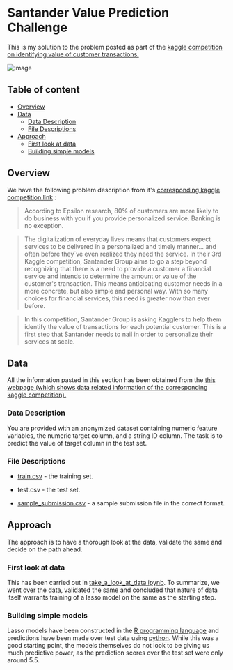 Santander Value Prediction Challenge
======================
This is my solution to the problem posted as part of the  [kaggle competition on identifying value of customer transactions.](https://www.kaggle.com/c/santander-value-prediction-challenge/)

 ![image](https://github.com/babinu-uthup-4JESUS/Kaggle_Santander_Value_Prediction_Challenge/blob/master/rel_images/santander_value_prediction_challenge_comp.png)

## Table of content

- [Overview](#overview)
- [Data](#data)
    - [Data Description](#data-description)
    - [File Descriptions](#file-descriptions)
- [Approach](#approach)
    - [First look at data](#first-look-at-data)
    - [Building simple models](#building-simple-models)    

## Overview

We have the following problem description from it's [corresponding kaggle competition link](https://www.kaggle.com/c/santander-value-prediction-challenge/overview/description) :
>According to Epsilon research, 80% of customers are more likely to do business with you if you provide personalized service. Banking is no exception.

>The digitalization of everyday lives means that customers expect services to be delivered in a personalized and timely manner… and often before they´ve even realized they need the service. In their 3rd Kaggle competition, Santander Group aims to go a step beyond recognizing that there is a need to provide a customer a financial service and intends to determine the amount or value of the customer's transaction. This means anticipating customer needs in a more concrete, but also simple and personal way. With so many choices for financial services, this need is greater now than ever before.

>In this competition, Santander Group is asking Kagglers to help them identify the value of transactions for each potential customer. This is a first step that Santander needs to nail in order to personalize their services at scale.

## Data

All the information pasted in this section has been obtained from the [this webpage (which shows data related information of the corresponding kaggle competition).](https://www.kaggle.com/c/santander-value-prediction-challenge/data)


### Data Description
 
You are provided with an anonymized dataset containing numeric feature variables, the numeric target column, and a string ID column. The task is to predict the value of target column in the test set.

### File Descriptions

- [train.csv](https://github.com/babinu-uthup-4JESUS/Kaggle_Santander_Value_Prediction_Challenge/blob/master/input/train.csv) - the training set.

- test.csv - the test set.

- [sample_submission.csv](https://github.com/babinu-uthup-4JESUS/Kaggle_Santander_Value_Prediction_Challenge/blob/master/input/test.csv) - a sample submission file in the correct format.

## Approach

The approach is to have a thorough look at the data, validate the same and decide on the path ahead.

### First look at data

This has been carried out in [take_a_look_at_data.ipynb](https://github.com/babinu-uthup-4JESUS/Kaggle_Santander_Value_Prediction_Challenge/blob/master/first_look/take_a_look_at_data.ipynb). To summarize,  we went over the data, validated the same and concluded that nature of data itself warrants training of a lasso model on the same as the starting step.

### Building simple models

Lasso models have been constructed in the [R programming language](https://github.com/babinu-uthup-4JESUS/Kaggle_Santander_Value_Prediction_Challenge/blob/master/lasso_models/r_code/lasso.R) and predictions have been made over test data using [python](https://github.com/babinu-uthup-4JESUS/Kaggle_Santander_Value_Prediction_Challenge/blob/master/lasso_models/predict_with_lasso_model_from_coefficients.ipynb). While this was a good starting point, the models themselves do not look to be giving us much predictive power, as the prediction scores over the test set were only around 5.5.

